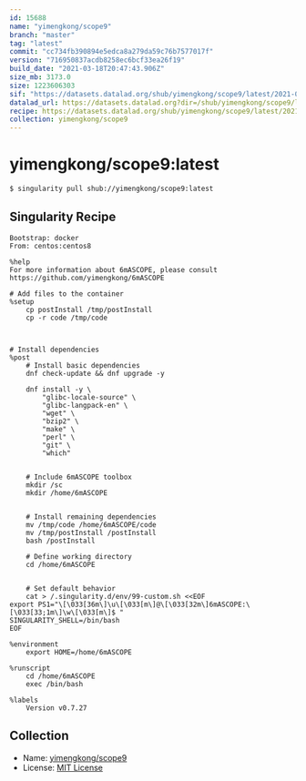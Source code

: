 ```yaml
---
id: 15688
name: "yimengkong/scope9"
branch: "master"
tag: "latest"
commit: "cc734fb390894e5edca8a279da59c76b7577017f"
version: "716950837acdb8258ec6bcf33ea26f19"
build_date: "2021-03-18T20:47:43.906Z"
size_mb: 3173.0
size: 1223606303
sif: "https://datasets.datalad.org/shub/yimengkong/scope9/latest/2021-03-18-cc734fb3-71695083/716950837acdb8258ec6bcf33ea26f19.sif"
datalad_url: https://datasets.datalad.org?dir=/shub/yimengkong/scope9/latest/2021-03-18-cc734fb3-71695083/
recipe: https://datasets.datalad.org/shub/yimengkong/scope9/latest/2021-03-18-cc734fb3-71695083/Singularity
collection: yimengkong/scope9
---
```


# yimengkong/scope9:latest

```bash
$ singularity pull shub://yimengkong/scope9:latest
```

## Singularity Recipe

```singularity
Bootstrap: docker
From: centos:centos8

%help
For more information about 6mASCOPE, please consult https://github.com/yimengkong/6mASCOPE

# Add files to the container
%setup
    cp postInstall /tmp/postInstall
    cp -r code /tmp/code


    
# Install dependencies
%post
    # Install basic dependencies
    dnf check-update && dnf upgrade -y

    dnf install -y \
        "glibc-locale-source" \
        "glibc-langpack-en" \
        "wget" \
        "bzip2" \
        "make" \
        "perl" \
        "git" \
	    "which"


    # Include 6mASCOPE toolbox
    mkdir /sc
    mkdir /home/6mASCOPE
    
    
    # Install remaining dependencies
    mv /tmp/code /home/6mASCOPE/code
    mv /tmp/postInstall /postInstall
    bash /postInstall

    # Define working directory
    cd /home/6mASCOPE
    

    # Set default behavior
    cat > /.singularity.d/env/99-custom.sh <<EOF
export PS1="\[\033[36m\]\u\[\033[m\]@\[\033[32m\]6mASCOPE:\[\033[33;1m\]\w\[\033[m\]$ "
SINGULARITY_SHELL=/bin/bash
EOF

%environment
    export HOME=/home/6mASCOPE

%runscript
    cd /home/6mASCOPE
    exec /bin/bash

%labels
    Version v0.7.27
```

## Collection

 - Name: [yimengkong/scope9](https://github.com/yimengkong/scope9)
 - License: [MIT License](https://api.github.com/licenses/mit)

